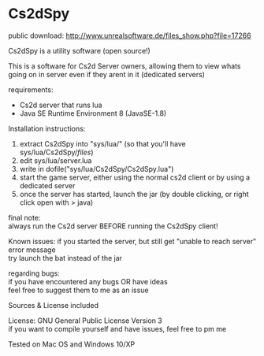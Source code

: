 # Cs2dSpy

public download: http://www.unrealsoftware.de/files_show.php?file=17266

Cs2dSpy is a utility software (open source!)

This is a software for Cs2d Server owners, allowing them to view whats going on in server even if they arent in it (dedicated servers)

requirements:
- Cs2d server that runs lua
- Java SE Runtime Environment 8 (JavaSE-1.8)


Installation instructions:<br>
1. extract Cs2dSpy into "sys/lua/" (so that you'll have sys/lua/Cs2dSpy/*files*)<br>
2. edit sys/lua/server.lua<br>
3. write in dofile("sys/lua/Cs2dSpy/Cs2dSpy.lua")<br>
4. start the game server, either using the normal cs2d client or by using a dedicated server<br>
5. once the server has started, launch the jar (by double clicking, or right click open with > java)

final note:<br>
always run the Cs2d server BEFORE running the Cs2dSpy client!

Known issues:
if you started the server, but still get "unable to reach server" error message<br>
try launch the bat instead of the jar

regarding bugs:<br>
if you have encountered any bugs OR have ideas<br>
feel free to suggest them to me as an issue

Sources & License included

License:  GNU General Public License Version 3<br>
if you want to compile yourself and have issues, feel free to pm me<br>

Tested on Mac OS and Windows 10/XP

